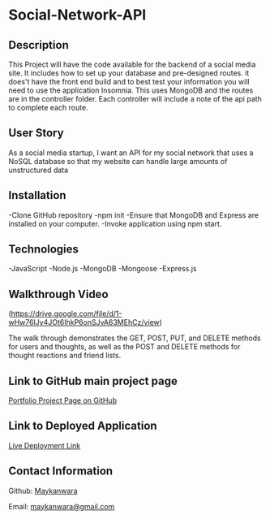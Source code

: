 # Social-Network-API

## Description

This Project will have the code available for the backend of a social media site. It includes how to set up your database and pre-designed routes. it does't have the front end build and to best test your information you will need to use the application Insomnia. This uses MongoDB and the routes are in the controller folder. Each controller will include a note of the api path to complete each route.

## User Story
As a social media startup, I want an API for my social network that uses a NoSQL database so that my website can handle large amounts of unstructured data


## Installation
-Clone GitHub repository
-npm init
-Ensure that MongoDB and Express are installed on your computer.
-Invoke application using npm start.

## Technologies
-JavaScript
-Node.js
-MongoDB
-Mongoose
-Express.js

## Walkthrough Video
(https://drive.google.com/file/d/1-wHw76lJy4JOt6IhkP6onSJvA63MEhCz/view)

The walk through demonstrates the GET, POST, PUT, and DELETE methods for users and thoughts, as well as the POST and DELETE methods for thought reactions and friend lists.

## Link to GitHub main project page

[Portfolio Project Page on GitHub](https://github.com/Maykanwara/Social-Network-API)
                              
## Link to Deployed Application

[Live Deployment Link](https://maykanwara.github.io/Social-Network-API/)
                    
## Contact Information

Github: [Maykanwara](https://github.com/Maykanwara)
                   
Email: maykanwara@gmail.com




